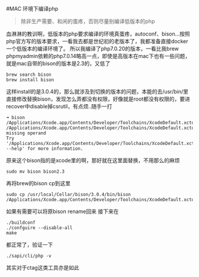 #MAC 环境下编译php
>除非生产需要、和闲的蛋疼，否则尽量别编译低版本的php

血淋淋的教训啊，低版本的php要求编译的环境真蛋疼，autoconf、bison...按照php官方写的版本要求，一看我去都是世纪初的老版本了，我都准备直接docker一个低版本的编译环境了。
所以我编译了php7.0.20的版本，一看比我brew phpmyadmin依赖的php7.0.14略高一点，即使是高版本在mac下也有一些问题，就是mac自带的bison的版本是2.3的，又低了
```shell
brew search bison
brew install bison
```
这样install的是3.0.4的，那么就涉及到切换的版本的问题，本能的去/usr/bin/里直接修改替换bison，发现怎么弄都没有权限，好像就是root都没有权限的，要进recover中disable掉csrutil，有点烦..随手一打
```shell
➜ bison
/Applications/Xcode.app/Contents/Developer/Toolchains/XcodeDefault.xctoolchain/usr/bin/bison: /Applications/Xcode.app/Contents/Developer/Toolchains/XcodeDefault.xctoolchain/usr/bin/bison: missing operand
Try '/Applications/Xcode.app/Contents/Developer/Toolchains/XcodeDefault.xctoolchain/usr/bin/bison --help' for more information.
```
原来这个bison指的是xcode里的啊，那好就在这里面替换，不用那么的麻烦
```shell
sudo mv bison bison2.3
```
再将brew的bison cp到这里
```shell
sudo cp /usr/local/Cellar/bison/3.0.4/bin/bison /Applications/Xcode.app/Contents/Developer/Toolchains/XcodeDefault.xctoolchain/usr/bin/
```
如果有需要可以将原bison rename回来
接下来在
```shell
./buildconf
./confguire --disable-all
make
```
都正常了，验证一下
```shell
./sapi/cli/php -v
```
其实对于ctag这类工具亦是如此